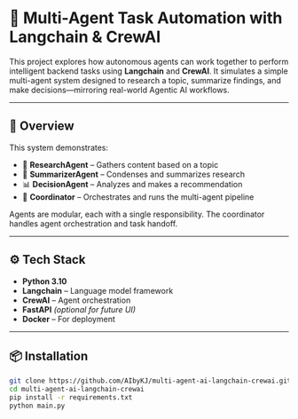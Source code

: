 # 🧠 Multi-Agent Task Automation with Langchain & CrewAI

This project explores how autonomous agents can work together to perform intelligent backend tasks using **Langchain** and **CrewAI**. It simulates a simple multi-agent system designed to research a topic, summarize findings, and make decisions—mirroring real-world Agentic AI workflows.

---

## 🚀 Overview

This system demonstrates:

- 🤖 **ResearchAgent** – Gathers content based on a topic
- 📝 **SummarizerAgent** – Condenses and summarizes research
- 📊 **DecisionAgent** – Analyzes and makes a recommendation
- 🧭 **Coordinator** – Orchestrates and runs the multi-agent pipeline

Agents are modular, each with a single responsibility. The coordinator handles agent orchestration and task handoff.

---

## ⚙️ Tech Stack

- **Python 3.10**
- **Langchain** – Language model framework
- **CrewAI** – Agent orchestration
- **FastAPI** *(optional for future UI)*
- **Docker** – For deployment
---

## 📦 Installation

```bash
git clone https://github.com/AIbyKJ/multi-agent-ai-langchain-crewai.git
cd multi-agent-ai-langchain-crewai
pip install -r requirements.txt
python main.py
